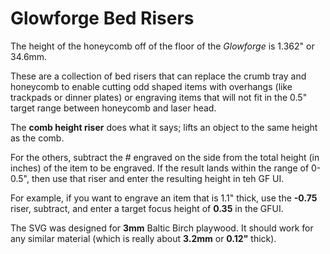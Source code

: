 Glowforge Bed Risers
====================

The height of the honeycomb off of the floor of the *Glowforge* is 1.362" or 34.6mm.

These are a collection of bed risers that can replace the crumb tray and honeycomb to enable cutting odd shaped items with overhangs (like trackpads or dinner plates) or engraving items that will not fit in the 0.5" target range between honeycomb and laser head.

The **comb height riser** does what it says;  lifts an object to the same height as the comb.

For the others, subtract the # engraved on the side from the total height (in inches) of the item to be engraved.   If the result lands within the range of 0-0.5", then use that riser and enter the resulting height in teh GF UI.

For example, if you want to engrave an item that is 1.1" thick, use the **-0.75** riser, subtract, and enter a target focus height of **0.35** in the GFUI.

The SVG was designed for **3mm** Baltic Birch playwood.  It should work for any similar material (which is really about **3.2mm** or **0.12"** thick).